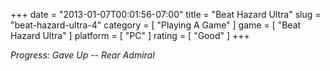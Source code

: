 +++
date = "2013-01-07T00:01:56-07:00"
title = "Beat Hazard Ultra"
slug = "beat-hazard-ultra-4"
category = [ "Playing A Game" ]
game = [ "Beat Hazard Ultra" ]
platform = [ "PC" ]
rating = [ "Good" ]
+++

<i>Progress: Gave Up -- Rear Admiral</i>